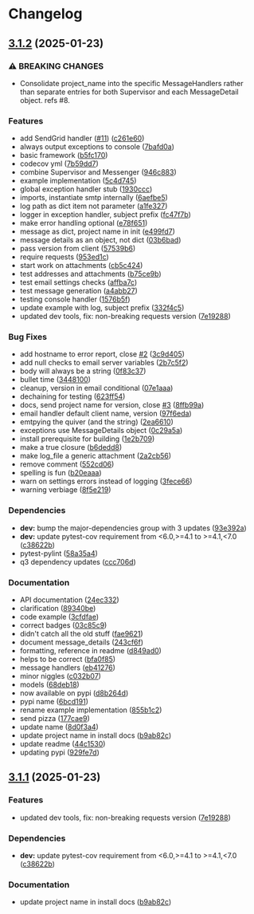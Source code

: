 # Changelog

## [3.1.2](https://github.com/agrc/supervisor/compare/v3.1.1...v3.1.2) (2025-01-23)


### ⚠ BREAKING CHANGES

* Consolidate project_name into the specific MessageHandlers rather than separate entries for both Supervisor and each MessageDetail object. refs #8.

### Features

* add SendGrid handler ([#11](https://github.com/agrc/supervisor/issues/11)) ([c261e60](https://github.com/agrc/supervisor/commit/c261e607527ff5009494c0858bebafd2c3d289b4))
* always output exceptions to console ([7bafd0a](https://github.com/agrc/supervisor/commit/7bafd0ae63c3d9c02cb63e7e00818651c5f4a4b0))
* basic framework ([b5fc170](https://github.com/agrc/supervisor/commit/b5fc17059c8509d9d18b46027098375415f501b8))
* codecov yml ([7b59dd7](https://github.com/agrc/supervisor/commit/7b59dd7d8c423346e44d5ae7208e44bbdc6bdf4b))
* combine Supervisor and Messenger ([946c883](https://github.com/agrc/supervisor/commit/946c8830b019a9764cba044b0f8101082a7ddb86))
* example implementation ([5c4d745](https://github.com/agrc/supervisor/commit/5c4d745c8440d4d0c9e4bf5c638de69357ac38bd))
* global exception handler stub ([1930ccc](https://github.com/agrc/supervisor/commit/1930ccc0b91b2e9f9d667bb2c0cdd4fe7ce4e01d))
* imports, instantiate smtp internally ([6aefbe5](https://github.com/agrc/supervisor/commit/6aefbe53cbc967dc8cae770213eab451e13b6c2e))
* log path as dict item not parameter ([a1fe327](https://github.com/agrc/supervisor/commit/a1fe3271fb3259261343c9c355d459e251bfd795))
* logger in exception handler, subject prefix ([fc47f7b](https://github.com/agrc/supervisor/commit/fc47f7b1cade19b422fc1963dc2e4e2699a4bba1))
* make error handling optional ([e78f651](https://github.com/agrc/supervisor/commit/e78f6516bffdbf26caf6838395343704a90f5710))
* message as dict, project name in init ([e499fd7](https://github.com/agrc/supervisor/commit/e499fd77f91ffad14981be7396683fcd7010b0ed))
* message details as an object, not dict ([03b6bad](https://github.com/agrc/supervisor/commit/03b6bad1b4fd6cfade0b5878304230576d35758a))
* pass version from client ([57539b6](https://github.com/agrc/supervisor/commit/57539b69ff1834462d75bf9c8567063c9384e927))
* require requests ([953ed1c](https://github.com/agrc/supervisor/commit/953ed1ca0ce73ea7b59acd5dbf34c0cfeaecd03a))
* start work on attachments ([cb5c424](https://github.com/agrc/supervisor/commit/cb5c424549dff9a2bb27ecef73536ba39a3496a1))
* test addresses and attachments ([b75ce9b](https://github.com/agrc/supervisor/commit/b75ce9b198ee0dd76770859a1760a6968835045f))
* test email settings checks ([affba7c](https://github.com/agrc/supervisor/commit/affba7cf44b3cffd2897df72e308dca3b83962d1))
* test message generation ([a4abb27](https://github.com/agrc/supervisor/commit/a4abb274a8c7bd861bcd763ea6e091bb43467a65))
* testing console handler ([1576b5f](https://github.com/agrc/supervisor/commit/1576b5f79f09470777b73d758a90156e5e76d402))
* update example with log, subject prefix ([332f4c5](https://github.com/agrc/supervisor/commit/332f4c580c167cee53dcadec309329ab90d88b53))
* updated dev tools, fix: non-breaking requests version ([7e19288](https://github.com/agrc/supervisor/commit/7e19288a48692501eb0c792f9f910c90a7c43389))


### Bug Fixes

* add hostname to error report, close [#2](https://github.com/agrc/supervisor/issues/2) ([3c9d405](https://github.com/agrc/supervisor/commit/3c9d40569c575bac5eced49db2e5c46dfb916f7f))
* add null checks to email server variables ([2b7c5f2](https://github.com/agrc/supervisor/commit/2b7c5f237bb29371824a7ab9b6c024bd6868ad15))
* body will always be a string ([0f83c37](https://github.com/agrc/supervisor/commit/0f83c37de9f2c89925adb79b4d47718570b4dd33))
* bullet time ([3448100](https://github.com/agrc/supervisor/commit/34481006e3f7de0cd13df624074832dbef49aaa0))
* cleanup, version in email conditional ([07e1aaa](https://github.com/agrc/supervisor/commit/07e1aaaa4268af1fe35da80047c16f2bdb466a1f))
* dechaining for testing ([623ff54](https://github.com/agrc/supervisor/commit/623ff54285dd5235e937cb26d0b625f8e5efb55d))
* docs, send project name for version, close [#3](https://github.com/agrc/supervisor/issues/3) ([8ffb99a](https://github.com/agrc/supervisor/commit/8ffb99a1708b0ecb759b3bad7f42f4a3a82612b2))
* email handler default client name, version ([97f6eda](https://github.com/agrc/supervisor/commit/97f6eda9cd76511b565f9876a3099d57e1fb3deb))
* emtpying the quiver (and the string) ([2ea6610](https://github.com/agrc/supervisor/commit/2ea6610dcf36bb3d10450b40bc59b6daf5732835))
* exceptions use MessageDetails object ([0c29a5a](https://github.com/agrc/supervisor/commit/0c29a5adcf4494ca10bd4fdd25f62f115bfcc5b2))
* install prerequisite for building ([1e2b709](https://github.com/agrc/supervisor/commit/1e2b709607749a62cc0d51145e0a94fbe7bf2d17))
* make a true closure ([b6dedd8](https://github.com/agrc/supervisor/commit/b6dedd8828442bf6a4873dd3f6fa9f4123fa419a))
* make log_file a generic attachment ([2a2cb56](https://github.com/agrc/supervisor/commit/2a2cb5695ece0d0e13769cf0c3e1333943af9223))
* remove comment ([552cd06](https://github.com/agrc/supervisor/commit/552cd06780162405ee8a6148ca051d8f21034a5a))
* spelling is fun ([b20eaaa](https://github.com/agrc/supervisor/commit/b20eaaa3ecb7ff2d99e220e88f73f397aa9bcacc))
* warn on settings errors instead of logging ([3fece66](https://github.com/agrc/supervisor/commit/3fece66e144f302f69510183f8e7f07f8eb8ccac))
* warning verbiage ([8f5e219](https://github.com/agrc/supervisor/commit/8f5e219c522d9df734fa3e2fd1596c9e00c5a4a5))


### Dependencies

* **dev:** bump the major-dependencies group with 3 updates ([93e392a](https://github.com/agrc/supervisor/commit/93e392a5781c0b8a66dc7d47728596d8862eeb15))
* **dev:** update pytest-cov requirement from &lt;6.0,&gt;=4.1 to &gt;=4.1,&lt;7.0 ([c38622b](https://github.com/agrc/supervisor/commit/c38622be8103b4083acebf0c272ac88fd9571709))
* pytest-pylint ([58a35a4](https://github.com/agrc/supervisor/commit/58a35a457579a1ed3929a116c909d00518cc5f34))
* q3 dependency updates ([ccc706d](https://github.com/agrc/supervisor/commit/ccc706d61a37d3aa4051b23b8650d4d953ab764c))


### Documentation

* API documentation ([24ec332](https://github.com/agrc/supervisor/commit/24ec332e9c154d033ee5e15685f2833982551169))
* clarification ([89340be](https://github.com/agrc/supervisor/commit/89340be45bc39d23d4d112a52acd342b33dff091))
* code example ([3cfdfae](https://github.com/agrc/supervisor/commit/3cfdfae68f5f63ad689d023ab521c05613dad2af))
* correct badges ([03c85c9](https://github.com/agrc/supervisor/commit/03c85c95169c066918eefb27753a34f304bf7832))
* didn't catch all the old stuff ([fae9621](https://github.com/agrc/supervisor/commit/fae962131531504164bfd75404cf6da97ac99a76))
* document message_details ([243cf6f](https://github.com/agrc/supervisor/commit/243cf6f8a59ca07c8af5916fd63d5f217ef0f88a))
* formatting, reference in readme ([d849ad0](https://github.com/agrc/supervisor/commit/d849ad0b760c431b53673c116714420bc706643b))
* helps to be correct ([bfa0f85](https://github.com/agrc/supervisor/commit/bfa0f85211ba542b366d4ab956f17b090778202f))
* message handlers ([eb41276](https://github.com/agrc/supervisor/commit/eb41276c8e8ab433e27545e68a56ad004eb5044d))
* minor niggles ([c032b07](https://github.com/agrc/supervisor/commit/c032b07cfab4c863331ab6056840be6ce14e2e45))
* models ([68deb18](https://github.com/agrc/supervisor/commit/68deb181d92cd76a73e64ea750c7070ce7000690))
* now available on pypi ([d8b264d](https://github.com/agrc/supervisor/commit/d8b264d7bcc9141cfe1ab687a450ed9e40471c79))
* pypi name ([6bcd191](https://github.com/agrc/supervisor/commit/6bcd1910688137fb3601664bf5c70a3d4b27ae2f))
* rename example implementation ([855b1c2](https://github.com/agrc/supervisor/commit/855b1c2ef9a3d8d2689124415d9f18427375afe7))
* send pizza ([177cae9](https://github.com/agrc/supervisor/commit/177cae92dd6e88d64dd60a226fd67dd6f624a304))
* update name ([8d0f3a4](https://github.com/agrc/supervisor/commit/8d0f3a447e39aa46f92afa5346700a9b88b66233))
* update project name in install docs ([b9ab82c](https://github.com/agrc/supervisor/commit/b9ab82c5de1ff2ebabc00c5d0256939f7bd4e852))
* update readme ([44c1530](https://github.com/agrc/supervisor/commit/44c1530f50baa9f6c4eab5c6c7ac7487b791e7c1))
* updating pypi ([929fe7d](https://github.com/agrc/supervisor/commit/929fe7df394ad0acb01facd041ba5e2b55b41e80))

## [3.1.1](https://github.com/agrc/supervisor/compare/3.1.0...v3.1.1) (2025-01-23)


### Features

* updated dev tools, fix: non-breaking requests version ([7e19288](https://github.com/agrc/supervisor/commit/7e19288a48692501eb0c792f9f910c90a7c43389))


### Dependencies

* **dev:** update pytest-cov requirement from &lt;6.0,&gt;=4.1 to &gt;=4.1,&lt;7.0 ([c38622b](https://github.com/agrc/supervisor/commit/c38622be8103b4083acebf0c272ac88fd9571709))


### Documentation

* update project name in install docs ([b9ab82c](https://github.com/agrc/supervisor/commit/b9ab82c5de1ff2ebabc00c5d0256939f7bd4e852))
